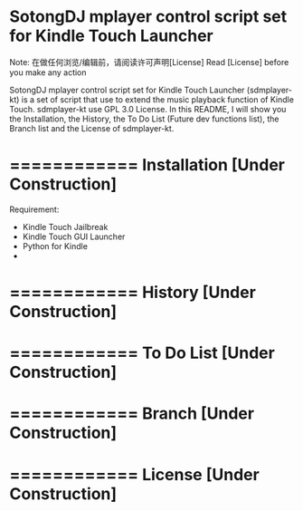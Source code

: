 SotongDJ mplayer control script set for Kindle Touch Launcher
============

Note:
	在做任何浏览/编辑前，请阅读许可声明[License]
	Read [License] before you make any action

SotongDJ mplayer control script set for Kindle Touch Launcher (sdmplayer-kt) is a set of script that use to extend the music playback function of Kindle Touch. sdmplayer-kt use GPL 3.0 License.
In this README, I will show you the Installation, the History, the To Do List (Future dev functions list), the Branch list and the License of sdmplayer-kt.

============
Installation [Under Construction]
============

Requirement:
* Kindle Touch Jailbreak
* Kindle Touch GUI Launcher
* Python for Kindle
* 

============
History [Under Construction]
============



============
To Do List [Under Construction]
============



============
Branch [Under Construction]
============



============
License [Under Construction]
============

